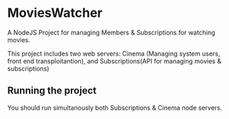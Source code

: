 # MoviesWatcher
A NodeJS Project for managing Members &amp; Subscriptions for watching movies.

This project includes two web servers: Cinema (Managing system users, front end transploitantion), and Subscriptions(API for managing movies & subscriptions)

## Running the project
You should run simultanously both Subscriptions & Cinema node servers.

